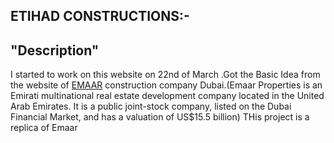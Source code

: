 ## ETIHAD CONSTRUCTIONS:-
## "Description"
I started to work on this website on 22nd of March .Got the Basic Idea from the website of [EMAAR](https://www.emaar.com) construction company Dubai.(Emaar Properties is an Emirati multinational real estate development company located in the United Arab Emirates. It is a public joint-stock company, listed on the Dubai Financial Market, and has a valuation of US$15.5 billion) THis project is a replica of Emaar 
